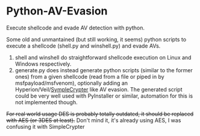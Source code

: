 # Python-AV-Evasion
Execute shellcode and evade AV detection with python.

Some old and unmantained (but still working, it seems) python scripts
to execute a shellcode (shell.py and winshell.py) and evade AVs.

1. shell and winshell do straightforward shellcode execution 
on Linux and Windows respectively.
2. generate.py does instead generate python scripts (similar to the former ones)
from a given shellcode (read from a file or piped in by msfpayload/msfvenom),
optionally adding an Hyperion/Veil/[SympleCrypter](https://github.com/ciccio-87/SimpleCrypter) like AV evasion.
The generated script could be very well used with PyInstaller or similar,
automation for this is not implemented though.

<s>For real world usage DES is probably totally outdated, it should be replaced
with AES (or 3DES at least).</s> Don't mind it, it's already using AES, I was confusing it with SimpleCrypter
